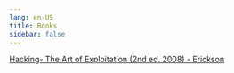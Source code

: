 ```yaml
---
lang: en-US
title: Books
sidebar: false
---
```


<!-- Add a thumbnail + title + description -->

[Hacking- The Art of Exploitation (2nd ed. 2008) - Erickson](hacking-the-art-of-exploitation-2nd-erickson)

<!-- [Hacking- The Art of Exploitation (2nd ed. 2008) - Erickson](/about/) -->
